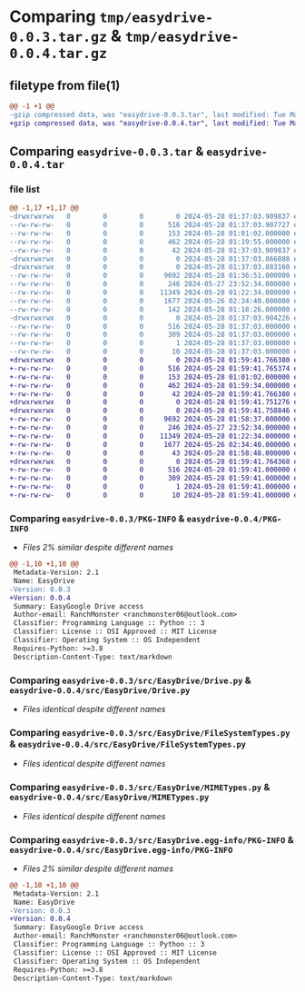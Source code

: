 # Comparing `tmp/easydrive-0.0.3.tar.gz` & `tmp/easydrive-0.0.4.tar.gz`

## filetype from file(1)

```diff
@@ -1 +1 @@
-gzip compressed data, was "easydrive-0.0.3.tar", last modified: Tue May 28 01:37:03 2024, max compression
+gzip compressed data, was "easydrive-0.0.4.tar", last modified: Tue May 28 01:59:41 2024, max compression
```

## Comparing `easydrive-0.0.3.tar` & `easydrive-0.0.4.tar`

### file list

```diff
@@ -1,17 +1,17 @@
-drwxrwxrwx   0        0        0        0 2024-05-28 01:37:03.909837 easydrive-0.0.3/
--rw-rw-rw-   0        0        0      516 2024-05-28 01:37:03.907727 easydrive-0.0.3/PKG-INFO
--rw-rw-rw-   0        0        0      153 2024-05-28 01:01:02.000000 easydrive-0.0.3/README.md
--rw-rw-rw-   0        0        0      462 2024-05-28 01:19:55.000000 easydrive-0.0.3/pyproject.toml
--rw-rw-rw-   0        0        0       42 2024-05-28 01:37:03.909837 easydrive-0.0.3/setup.cfg
-drwxrwxrwx   0        0        0        0 2024-05-28 01:37:03.866088 easydrive-0.0.3/src/
-drwxrwxrwx   0        0        0        0 2024-05-28 01:37:03.883160 easydrive-0.0.3/src/EasyDrive/
--rw-rw-rw-   0        0        0     9692 2024-05-28 01:36:51.000000 easydrive-0.0.3/src/EasyDrive/Drive.py
--rw-rw-rw-   0        0        0      246 2024-05-27 23:52:34.000000 easydrive-0.0.3/src/EasyDrive/Exceptions.py
--rw-rw-rw-   0        0        0    11349 2024-05-28 01:22:34.000000 easydrive-0.0.3/src/EasyDrive/FileSystemTypes.py
--rw-rw-rw-   0        0        0     1677 2024-05-26 02:34:40.000000 easydrive-0.0.3/src/EasyDrive/MIMETypes.py
--rw-rw-rw-   0        0        0      142 2024-05-28 01:18:26.000000 easydrive-0.0.3/src/EasyDrive/__init__.py
-drwxrwxrwx   0        0        0        0 2024-05-28 01:37:03.904226 easydrive-0.0.3/src/EasyDrive.egg-info/
--rw-rw-rw-   0        0        0      516 2024-05-28 01:37:03.000000 easydrive-0.0.3/src/EasyDrive.egg-info/PKG-INFO
--rw-rw-rw-   0        0        0      309 2024-05-28 01:37:03.000000 easydrive-0.0.3/src/EasyDrive.egg-info/SOURCES.txt
--rw-rw-rw-   0        0        0        1 2024-05-28 01:37:03.000000 easydrive-0.0.3/src/EasyDrive.egg-info/dependency_links.txt
--rw-rw-rw-   0        0        0       10 2024-05-28 01:37:03.000000 easydrive-0.0.3/src/EasyDrive.egg-info/top_level.txt
+drwxrwxrwx   0        0        0        0 2024-05-28 01:59:41.766380 easydrive-0.0.4/
+-rw-rw-rw-   0        0        0      516 2024-05-28 01:59:41.765374 easydrive-0.0.4/PKG-INFO
+-rw-rw-rw-   0        0        0      153 2024-05-28 01:01:02.000000 easydrive-0.0.4/README.md
+-rw-rw-rw-   0        0        0      462 2024-05-28 01:59:34.000000 easydrive-0.0.4/pyproject.toml
+-rw-rw-rw-   0        0        0       42 2024-05-28 01:59:41.766380 easydrive-0.0.4/setup.cfg
+drwxrwxrwx   0        0        0        0 2024-05-28 01:59:41.751276 easydrive-0.0.4/src/
+drwxrwxrwx   0        0        0        0 2024-05-28 01:59:41.758846 easydrive-0.0.4/src/EasyDrive/
+-rw-rw-rw-   0        0        0     9692 2024-05-28 01:58:37.000000 easydrive-0.0.4/src/EasyDrive/Drive.py
+-rw-rw-rw-   0        0        0      246 2024-05-27 23:52:34.000000 easydrive-0.0.4/src/EasyDrive/Exceptions.py
+-rw-rw-rw-   0        0        0    11349 2024-05-28 01:22:34.000000 easydrive-0.0.4/src/EasyDrive/FileSystemTypes.py
+-rw-rw-rw-   0        0        0     1677 2024-05-26 02:34:40.000000 easydrive-0.0.4/src/EasyDrive/MIMETypes.py
+-rw-rw-rw-   0        0        0       43 2024-05-28 01:58:48.000000 easydrive-0.0.4/src/EasyDrive/__init__.py
+drwxrwxrwx   0        0        0        0 2024-05-28 01:59:41.764368 easydrive-0.0.4/src/EasyDrive.egg-info/
+-rw-rw-rw-   0        0        0      516 2024-05-28 01:59:41.000000 easydrive-0.0.4/src/EasyDrive.egg-info/PKG-INFO
+-rw-rw-rw-   0        0        0      309 2024-05-28 01:59:41.000000 easydrive-0.0.4/src/EasyDrive.egg-info/SOURCES.txt
+-rw-rw-rw-   0        0        0        1 2024-05-28 01:59:41.000000 easydrive-0.0.4/src/EasyDrive.egg-info/dependency_links.txt
+-rw-rw-rw-   0        0        0       10 2024-05-28 01:59:41.000000 easydrive-0.0.4/src/EasyDrive.egg-info/top_level.txt
```

### Comparing `easydrive-0.0.3/PKG-INFO` & `easydrive-0.0.4/PKG-INFO`

 * *Files 2% similar despite different names*

```diff
@@ -1,10 +1,10 @@
 Metadata-Version: 2.1
 Name: EasyDrive
-Version: 0.0.3
+Version: 0.0.4
 Summary: EasyGoogle Drive access
 Author-email: RanchMonster <ranchmonster06@outlook.com>
 Classifier: Programming Language :: Python :: 3
 Classifier: License :: OSI Approved :: MIT License
 Classifier: Operating System :: OS Independent
 Requires-Python: >=3.8
 Description-Content-Type: text/markdown
```

### Comparing `easydrive-0.0.3/src/EasyDrive/Drive.py` & `easydrive-0.0.4/src/EasyDrive/Drive.py`

 * *Files identical despite different names*

### Comparing `easydrive-0.0.3/src/EasyDrive/FileSystemTypes.py` & `easydrive-0.0.4/src/EasyDrive/FileSystemTypes.py`

 * *Files identical despite different names*

### Comparing `easydrive-0.0.3/src/EasyDrive/MIMETypes.py` & `easydrive-0.0.4/src/EasyDrive/MIMETypes.py`

 * *Files identical despite different names*

### Comparing `easydrive-0.0.3/src/EasyDrive.egg-info/PKG-INFO` & `easydrive-0.0.4/src/EasyDrive.egg-info/PKG-INFO`

 * *Files 2% similar despite different names*

```diff
@@ -1,10 +1,10 @@
 Metadata-Version: 2.1
 Name: EasyDrive
-Version: 0.0.3
+Version: 0.0.4
 Summary: EasyGoogle Drive access
 Author-email: RanchMonster <ranchmonster06@outlook.com>
 Classifier: Programming Language :: Python :: 3
 Classifier: License :: OSI Approved :: MIT License
 Classifier: Operating System :: OS Independent
 Requires-Python: >=3.8
 Description-Content-Type: text/markdown
```

